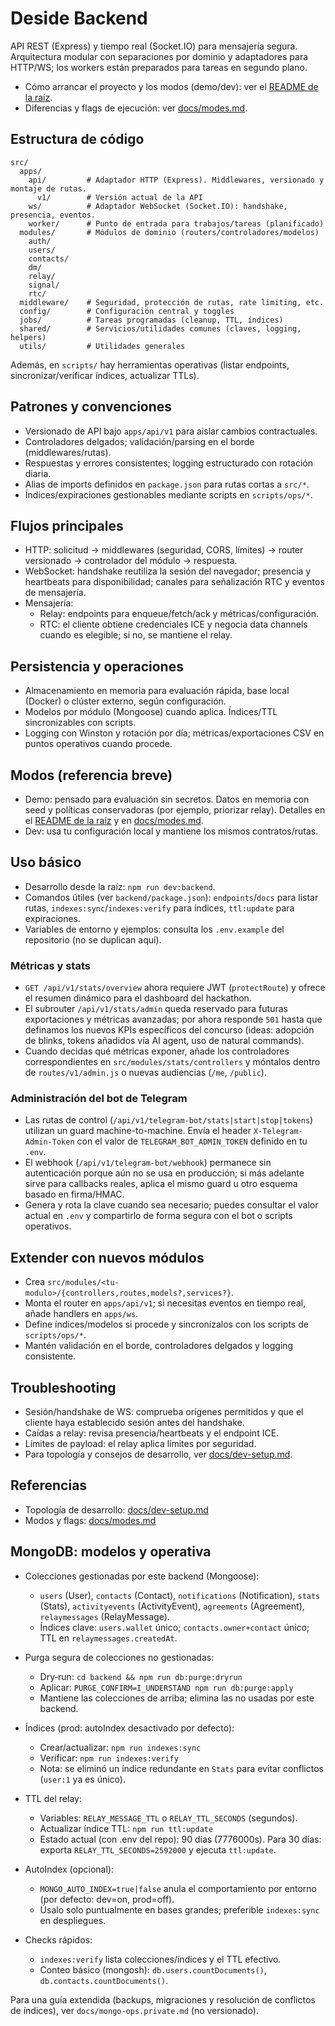 # Deside Backend

API REST (Express) y tiempo real (Socket.IO) para mensajería segura. Arquitectura modular con separaciones por dominio y adaptadores para HTTP/WS; los workers están preparados para tareas en segundo plano.

- Cómo arrancar el proyecto y los modos (demo/dev): ver el [README de la raíz](../README.md).
- Diferencias y flags de ejecución: ver [docs/modes.md](../docs/modes.md).

## Estructura de código

```
src/
  apps/
    api/         # Adaptador HTTP (Express). Middlewares, versionado y montaje de rutas.
      v1/        # Versión actual de la API
    ws/          # Adaptador WebSocket (Socket.IO): handshake, presencia, eventos.
    worker/      # Punto de entrada para trabajos/tareas (planificado)
  modules/       # Módulos de dominio (routers/controladores/modelos)
    auth/
    users/
    contacts/
    dm/
    relay/
    signal/
    rtc/
  middleware/    # Seguridad, protección de rutas, rate limiting, etc.
  config/        # Configuración central y toggles
  jobs/          # Tareas programadas (cleanup, TTL, índices)
  shared/        # Servicios/utilidades comunes (claves, logging, helpers)
  utils/         # Utilidades generales
```

Además, en `scripts/` hay herramientas operativas (listar endpoints, sincronizar/verificar índices, actualizar TTLs).

## Patrones y convenciones

- Versionado de API bajo `apps/api/v1` para aislar cambios contractuales.
- Controladores delgados; validación/parsing en el borde (middlewares/rutas).
- Respuestas y errores consistentes; logging estructurado con rotación diaria.
- Alias de imports definidos en `package.json` para rutas cortas a `src/*`.
- Índices/expiraciones gestionables mediante scripts en `scripts/ops/*`.

## Flujos principales

- HTTP: solicitud → middlewares (seguridad, CORS, límites) → router versionado → controlador del módulo → respuesta.
- WebSocket: handshake reutiliza la sesión del navegador; presencia y heartbeats para disponibilidad; canales para señalización RTC y eventos de mensajería.
- Mensajería:
  - Relay: endpoints para enqueue/fetch/ack y métricas/configuración.
  - RTC: el cliente obtiene credenciales ICE y negocia data channels cuando es elegible; si no, se mantiene el relay.

## Persistencia y operaciones

- Almacenamiento en memoria para evaluación rápida, base local (Docker) o clúster externo, según configuración.
- Modelos por módulo (Mongoose) cuando aplica. Índices/TTL sincronizables con scripts.
- Logging con Winston y rotación por día; métricas/exportaciones CSV en puntos operativos cuando procede.

## Modos (referencia breve)

- Demo: pensado para evaluación sin secretos. Datos en memoria con seed y políticas conservadoras (por ejemplo, priorizar relay). Detalles en el [README de la raíz](../README.md) y en [docs/modes.md](../docs/modes.md).
- Dev: usa tu configuración local y mantiene los mismos contratos/rutas.

## Uso básico

- Desarrollo desde la raíz: `npm run dev:backend`.
- Comandos útiles (ver `backend/package.json`): `endpoints`/`docs` para listar rutas, `indexes:sync`/`indexes:verify` para índices, `ttl:update` para expiraciones.
- Variables de entorno y ejemplos: consulta los `.env.example` del repositorio (no se duplican aquí).

### Métricas y stats

- `GET /api/v1/stats/overview` ahora requiere JWT (`protectRoute`) y ofrece el resumen dinámico para el dashboard del hackathon.
- El subrouter `/api/v1/stats/admin` queda reservado para futuras exportaciones y métricas avanzadas; por ahora responde `501` hasta que definamos los nuevos KPIs específicos del concurso (ideas: adopción de blinks, tokens añadidos vía AI agent, uso de natural commands).
- Cuando decidas qué métricas exponer, añade los controladores correspondientes en `src/modules/stats/controllers` y móntalos dentro de `routes/v1/admin.js` o nuevas audiencias (`/me`, `/public`).

### Administración del bot de Telegram

- Las rutas de control (`/api/v1/telegram-bot/stats|start|stop|tokens`) utilizan un guard machine-to-machine. Envía el header `X-Telegram-Admin-Token` con el valor de `TELEGRAM_BOT_ADMIN_TOKEN` definido en tu `.env`.
- El webhook (`/api/v1/telegram-bot/webhook`) permanece sin autenticación porque aún no se usa en producción; si más adelante sirve para callbacks reales, aplica el mismo guard u otro esquema basado en firma/HMAC.
- Genera y rota la clave cuando sea necesario; puedes consultar el valor actual en `.env` y compartirlo de forma segura con el bot o scripts operativos.

## Extender con nuevos módulos

- Crea `src/modules/<tu-modulo>/{controllers,routes,models?,services?}`.
- Monta el router en `apps/api/v1`; si necesitas eventos en tiempo real, añade handlers en `apps/ws`.
- Define índices/modelos si procede y sincronízalos con los scripts de `scripts/ops/*`.
- Mantén validación en el borde, controladores delgados y logging consistente.

## Troubleshooting

- Sesión/handshake de WS: comprueba orígenes permitidos y que el cliente haya establecido sesión antes del handshake.
- Caídas a relay: revisa presencia/heartbeats y el endpoint ICE.
- Límites de payload: el relay aplica límites por seguridad.
- Para topología y consejos de desarrollo, ver [docs/dev-setup.md](../docs/dev-setup.md).

## Referencias

- Topología de desarrollo: [docs/dev-setup.md](../docs/dev-setup.md)
- Modos y flags: [docs/modes.md](../docs/modes.md)

## MongoDB: modelos y operativa

- Colecciones gestionadas por este backend (Mongoose):
  - `users` (User), `contacts` (Contact), `notifications` (Notification), `stats` (Stats), `activityevents` (ActivityEvent), `agreements` (Agreement), `relaymessages` (RelayMessage).
  - Índices clave: `users.wallet` único; `contacts.owner+contact` único; TTL en `relaymessages.createdAt`.

- Purga segura de colecciones no gestionadas:
  - Dry‑run: `cd backend && npm run db:purge:dryrun`
  - Aplicar: `PURGE_CONFIRM=I_UNDERSTAND npm run db:purge:apply`
  - Mantiene las colecciones de arriba; elimina las no usadas por este backend.

- Índices (prod: autoIndex desactivado por defecto):
  - Crear/actualizar: `npm run indexes:sync`
  - Verificar: `npm run indexes:verify`
  - Nota: se eliminó un índice redundante en `Stats` para evitar conflictos (`user:1` ya es único).

- TTL del relay:
  - Variables: `RELAY_MESSAGE_TTL` o `RELAY_TTL_SECONDS` (segundos).
  - Actualizar índice TTL: `npm run ttl:update`
  - Estado actual (con .env del repo): 90 días (7776000s). Para 30 días: exporta `RELAY_TTL_SECONDS=2592000` y ejecuta `ttl:update`.

- AutoIndex (opcional):
  - `MONGO_AUTO_INDEX=true|false` anula el comportamiento por entorno (por defecto: dev=on, prod=off).
  - Úsalo solo puntualmente en bases grandes; preferible `indexes:sync` en despliegues.

- Checks rápidos:
  - `indexes:verify` lista colecciones/índices y el TTL efectivo.
  - Conteo básico (mongosh): `db.users.countDocuments()`, `db.contacts.countDocuments()`.

Para una guía extendida (backups, migraciones y resolución de conflictos de índices), ver `docs/mongo-ops.private.md` (no versionado).
